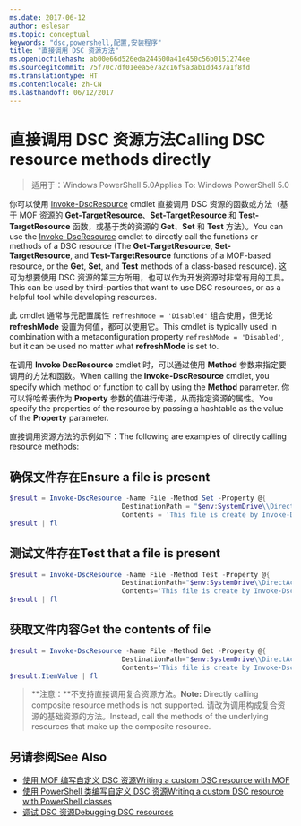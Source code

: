 ```yaml
---
ms.date: 2017-06-12
author: eslesar
ms.topic: conceptual
keywords: "dsc,powershell,配置,安装程序"
title: "直接调用 DSC 资源方法"
ms.openlocfilehash: ab00e66d526eda244500a41e450c56b0151274ee
ms.sourcegitcommit: 75f70c7df01eea5e7a2c16f9a3ab1dd437a1f8fd
ms.translationtype: HT
ms.contentlocale: zh-CN
ms.lasthandoff: 06/12/2017
---
```

# <a name="calling-dsc-resource-methods-directly"></a><span data-ttu-id="5b6d7-103">直接调用 DSC 资源方法</span><span class="sxs-lookup"><span data-stu-id="5b6d7-103">Calling DSC resource methods directly</span></span>

><span data-ttu-id="5b6d7-104">适用于：Windows PowerShell 5.0</span><span class="sxs-lookup"><span data-stu-id="5b6d7-104">Applies To: Windows PowerShell 5.0</span></span>

<span data-ttu-id="5b6d7-105">你可以使用 [Invoke-DscResource](https://technet.microsoft.com/en-us/library/mt517869.aspx) cmdlet 直接调用 DSC 资源的函数或方法（基于 MOF 资源的 **Get-TargetResource**、**Set-TargetResource** 和 **Test-TargetResource** 函数，或基于类的资源的 **Get**、**Set** 和 **Test** 方法）。</span><span class="sxs-lookup"><span data-stu-id="5b6d7-105">You can use the [Invoke-DscResource](https://technet.microsoft.com/en-us/library/mt517869.aspx) cmdlet to directly call the functions or methods of a DSC resource (The **Get-TargetResource**, **Set-TargetResource**, and **Test-TargetResource** functions of a MOF-based resource, or the **Get**, **Set**, and **Test** methods of a class-based resource).</span></span> <span data-ttu-id="5b6d7-106">这可为想要使用 DSC 资源的第三方所用，也可以作为开发资源时非常有用的工具。</span><span class="sxs-lookup"><span data-stu-id="5b6d7-106">This can be used by third-parties that want to use DSC resources, or as a helpful tool while developing resources.</span></span> 

<span data-ttu-id="5b6d7-107">此 cmdlet 通常与元配置属性 `refreshMode = 'Disabled'` 组合使用，但无论 **refreshMode** 设置为何值，都可以使用它。</span><span class="sxs-lookup"><span data-stu-id="5b6d7-107">This cmdlet is typically used in combination with a metaconfiguration property `refreshMode = 'Disabled'`, but it can be used no matter what **refreshMode** is set to.</span></span>

<span data-ttu-id="5b6d7-108">在调用 **Invoke DscResource** cmdlet 时，可以通过使用 **Method** 参数来指定要调用的方法和函数。</span><span class="sxs-lookup"><span data-stu-id="5b6d7-108">When calling the **Invoke-DscResource** cmdlet, you specify which method or function to call by using the **Method** parameter.</span></span> <span data-ttu-id="5b6d7-109">你可以将哈希表作为 **Property** 参数的值进行传递，从而指定资源的属性。</span><span class="sxs-lookup"><span data-stu-id="5b6d7-109">You specify the properties of the resource by passing a hashtable as the value of the **Property** parameter.</span></span>

<span data-ttu-id="5b6d7-110">直接调用资源方法的示例如下：</span><span class="sxs-lookup"><span data-stu-id="5b6d7-110">The following are examples of directly calling resource methods:</span></span>

## <a name="ensure-a-file-is-present"></a><span data-ttu-id="5b6d7-111">确保文件存在</span><span class="sxs-lookup"><span data-stu-id="5b6d7-111">Ensure a file is present</span></span>

```powershell
$result = Invoke-DscResource -Name File -Method Set -Property @{
                            DestinationPath = "$env:SystemDrive\\DirectAccess.txt";
                            Contents = 'This file is create by Invoke-DscResource'} -Verbose
$result | fl
```

## <a name="test-that-a-file-is-present"></a><span data-ttu-id="5b6d7-112">测试文件存在</span><span class="sxs-lookup"><span data-stu-id="5b6d7-112">Test that a file is present</span></span>

```powershell
$result = Invoke-DscResource -Name File -Method Test -Property @{
                            DestinationPath="$env:SystemDrive\\DirectAccess.txt";
                            Contents='This file is create by Invoke-DscResource'} -Verbose
$result | fl
```

## <a name="get-the-contents-of-file"></a><span data-ttu-id="5b6d7-113">获取文件内容</span><span class="sxs-lookup"><span data-stu-id="5b6d7-113">Get the contents of file</span></span>

```powershell
$result = Invoke-DscResource -Name File -Method Get -Property @{
                            DestinationPath="$env:SystemDrive\\DirectAccess.txt";
                            Contents='This file is create by Invoke-DscResource'} -Verbose
$result.ItemValue | fl
```

><span data-ttu-id="5b6d7-114">**注意：**不支持直接调用复合资源方法。</span><span class="sxs-lookup"><span data-stu-id="5b6d7-114">**Note:** Directly calling composite resource methods is not supported.</span></span> <span data-ttu-id="5b6d7-115">请改为调用构成复合资源的基础资源的方法。</span><span class="sxs-lookup"><span data-stu-id="5b6d7-115">Instead, call the methods of the underlying resources that make up the composite resource.</span></span>

## <a name="see-also"></a><span data-ttu-id="5b6d7-116">另请参阅</span><span class="sxs-lookup"><span data-stu-id="5b6d7-116">See Also</span></span>
- [<span data-ttu-id="5b6d7-117">使用 MOF 编写自定义 DSC 资源</span><span class="sxs-lookup"><span data-stu-id="5b6d7-117">Writing a custom DSC resource with MOF</span></span>](authoringResourceMOF.md) 
- [<span data-ttu-id="5b6d7-118">使用 PowerShell 类编写自定义 DSC 资源</span><span class="sxs-lookup"><span data-stu-id="5b6d7-118">Writing a custom DSC resource with PowerShell classes</span></span>](authoringResourceClass.md)
- [<span data-ttu-id="5b6d7-119">调试 DSC 资源</span><span class="sxs-lookup"><span data-stu-id="5b6d7-119">Debugging DSC resources</span></span>](debugResource.md)

